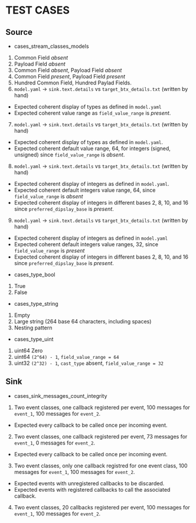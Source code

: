 # TEST CASES

## Source 

* cases_stream_classes_models
1. Common Field *absent*
2. Payload Field *absent*
3. Common Field *absent*, Payload Field *absent*
4. Common Field *present*, Payload Field *present*
5. Hundred Common Field, Hundred Paylad Fields.
6. `model.yaml` -> `sink.text.details` vs `target_btx_details.txt` (written by hand) 
- Expected coherent display of types as defined in `model.yaml` 
- Expected coherent value range as `field_value_range` is *present*. 
7. `model.yaml` -> `sink.text.details` vs `target_btx_details.txt` (written by hand)
- Expected coherent display of types as defined in `model.yaml`.
- Expected coherent default value range, 64, for integers (signed, unsigned) since `field_value_range` is *absent*.
8. `model.yaml` -> `sink.text.details` vs `target_btx_details.txt` (written by hand)
- Expected coherent display of integers as defined in `model.yaml`. 
- Expected coherent default integers value range, 64, since `field_value_range` is *absent* 
- Expected coherent display of integers in different bases 2, 8, 10, and 16 since `preferred_dipslay_base` is *present*.
9. `model.yaml` -> `sink.text.details` vs `target_btx_details.txt` (written by hand)
- Expected coherent display of integers as defined in `model.yaml`
- Expected coherent default integers value ranges, 32, since `field_value_range` is *present* 
- Expected coherent display of integers in different bases 2, 8, 10, and 16 since `preferred_dipslay_base` is *present*.

* cases_type_bool
1. True
2. False

* cases_type_string

1. Empty
2. Large string (264 base 64 characters, including spaces)
3. Nesting pattern

* cases_type_uint

1. uint64 Zero
2. uint64 `(2^64) - 1`, `field_value_range = 64`
3. uint32 `(2^32) - 1`, `cast_type` absent, `field_value_range = 32`

## Sink

* cases_sink_messages_count_integrity

1. Two event classes, one callback registered per event, 100 messages for `event_1`, 100 messages for `event_2`.
- Expected every callback to be called once per incoming event.
2. Two event classes, one callback registered per event, 73 messages for `event_1`, 0 messages for `event_2`.
- Expected every callback to be called once per incoming event.
3. Two event classes, only one callback registred for one event class, 100 messages for `event_1`, 100 messages for `event_2`.
- Expected events with unregistered callbacks to be discarded.
- Expected events with registered callbacks to call the associated callback.
4. Two event classes, 20 callbacks registered per event, 100 messages for `event_1`, 100 messages for `event_2`.